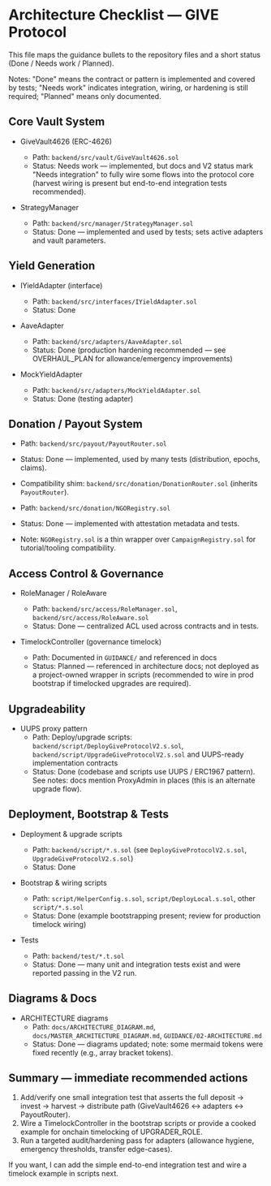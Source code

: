 # Architecture Checklist — GIVE Protocol

This file maps the guidance bullets to the repository files and a short status (Done / Needs work / Planned).

Notes: "Done" means the contract or pattern is implemented and covered by tests; "Needs work" indicates integration, wiring, or hardening is still required; "Planned" means only documented.

## Core Vault System
- GiveVault4626 (ERC-4626)
  - Path: `backend/src/vault/GiveVault4626.sol`
  - Status: Needs work — implemented, but docs and V2 status mark "Needs integration" to fully wire some flows into the protocol core (harvest wiring is present but end-to-end integration tests recommended).

- StrategyManager
  - Path: `backend/src/manager/StrategyManager.sol`
  - Status: Done — implemented and used by tests; sets active adapters and vault parameters.

## Yield Generation
- IYieldAdapter (interface)
  - Path: `backend/src/interfaces/IYieldAdapter.sol`
  - Status: Done

- AaveAdapter
  - Path: `backend/src/adapters/AaveAdapter.sol`
  - Status: Done (production hardening recommended — see OVERHAUL_PLAN for allowance/emergency improvements)

- MockYieldAdapter
  - Path: `backend/src/adapters/MockYieldAdapter.sol`
  - Status: Done (testing adapter)

## Donation / Payout System
  - Path: `backend/src/payout/PayoutRouter.sol`
  - Status: Done — implemented, used by many tests (distribution, epochs, claims).
  - Compatibility shim: `backend/src/donation/DonationRouter.sol` (inherits `PayoutRouter`).

  - Path: `backend/src/donation/NGORegistry.sol`
  - Status: Done — implemented with attestation metadata and tests.
  - Note: `NGORegistry.sol` is a thin wrapper over `CampaignRegistry.sol` for tutorial/tooling compatibility.

## Access Control & Governance
- RoleManager / RoleAware
  - Path: `backend/src/access/RoleManager.sol`, `backend/src/access/RoleAware.sol`
  - Status: Done — centralized ACL used across contracts and in tests.

- TimelockController (governance timelock)
  - Path: Documented in `GUIDANCE/` and referenced in docs
  - Status: Planned — referenced in architecture docs; not deployed as a project-owned wrapper in scripts (recommended to wire in prod bootstrap if timelocked upgrades are required).

## Upgradeability
- UUPS proxy pattern
  - Path: Deploy/upgrade scripts: `backend/script/DeployGiveProtocolV2.s.sol`, `backend/script/UpgradeGiveProtocolV2.s.sol` and UUPS-ready implementation contracts
  - Status: Done (codebase and scripts use UUPS / ERC1967 pattern). See notes: docs mention ProxyAdmin in places (this is an alternate upgrade flow).

## Deployment, Bootstrap & Tests
- Deployment & upgrade scripts
  - Path: `backend/script/*.s.sol` (see `DeployGiveProtocolV2.s.sol`, `UpgradeGiveProtocolV2.s.sol`)
  - Status: Done

- Bootstrap & wiring scripts
  - Path: `script/HelperConfig.s.sol`, `script/DeployLocal.s.sol`, other `script/*.s.sol`
  - Status: Done (example bootstrapping present; review for production timelock wiring)

- Tests
  - Path: `backend/test/*.t.sol`
  - Status: Done — many unit and integration tests exist and were reported passing in the V2 run.

## Diagrams & Docs
- ARCHITECTURE diagrams
  - Path: `docs/ARCHITECTURE_DIAGRAM.md`, `docs/MASTER_ARCHITECTURE_DIAGRAM.md`, `GUIDANCE/02-ARCHITECTURE.md`
  - Status: Done — diagrams updated; note: some mermaid tokens were fixed recently (e.g., array bracket tokens).

## Summary — immediate recommended actions
1. Add/verify one small integration test that asserts the full deposit → invest → harvest → distribute path (GiveVault4626 ↔ adapters ↔ PayoutRouter).
2. Wire a TimelockController in the bootstrap scripts or provide a cooked example for onchain timelocking of UPGRADER_ROLE.
3. Run a targeted audit/hardening pass for adapters (allowance hygiene, emergency thresholds, transfer edge-cases).

If you want, I can add the simple end-to-end integration test and wire a timelock example in scripts next.
